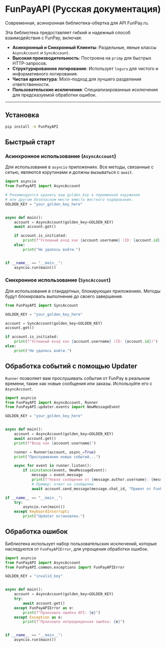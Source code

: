 # FunPayAPI (Русская документация)

Современная, асинхронная библиотека-обертка для API FunPay.ru.

Эта библиотека предоставляет гибкий и надежный способ взаимодействия с FunPay, включая:
- **Асинхронный и Синхронный Клиенты**: Раздельные, явные классы `AsyncAccount` и `SyncAccount`.
- **Высокая производительность**: Построена на `primp` для быстрых HTTP-запросов.
- **Структурированное логирование**: Использует `loguru` для чистого и информативного логирования.
- **Чистая архитектура**: Mixin-подход для лучшего разделения ответственности.
- **Пользовательские исключения**: Специализированные исключения для предсказуемой обработки ошибок.

---

## Установка

```bash
pip install -U FunPayAPI
```

## Быстрый старт

### Асинхронное использование (`AsyncAccount`)

Для использования в `asyncio` приложениях. Все методы, связанные с сетью, являются корутинами и должны вызываться с `await`.

```python
import asyncio
from FunPayAPI import AsyncAccount

# Рекомендуется хранить ваш golden_key в переменной окружения
# или другом безопасном месте вместо жесткого кодирования.
GOLDEN_KEY = "your_golden_key_here"


async def main():
    account = AsyncAccount(golden_key=GOLDEN_KEY)
    await account.get()

    if account.is_initiated:
        print(f"Успешный вход как {account.username} (ID: {account.id})")
    else:
        print("Не удалось войти.")


if __name__ == "__main__":
    asyncio.run(main())
```

### Синхронное использование (`SyncAccount`)

Для использования в стандартных, блокирующих приложениях. Методы будут блокировать выполнение до своего завершения.

```python
from FunPayAPI import SyncAccount

GOLDEN_KEY = "your_golden_key_here"

account = SyncAccount(golden_key=GOLDEN_KEY)
account.get()

if account.is_initiated:
    print(f"Успешный вход как {account.username} (ID: {account.id})")
else:
    print("Не удалось войти.")
```

## Обработка событий с помощью Updater

`Runner` позволяет вам прослушивать события от FunPay в реальном времени, такие как новые сообщения или заказы. Используйте его с `AsyncAccount`.

```python
import asyncio
from FunPayAPI import AsyncAccount, Runner
from FunPayAPI.updater.events import NewMessageEvent

GOLDEN_KEY = "your_golden_key_here"


async def main():
    account = AsyncAccount(golden_key=GOLDEN_KEY)
    await account.get()
    print(f"Вход как {account.username}")

    runner = Runner(account, async_=True)
    print("Прослушивание новых событий...")

    async for event in runner.listen():
        if isinstance(event, NewMessageEvent):
            message = event.message
            print(f"Новое сообщение от {message.author.username}: {message.text}")
            # Пример: ответ на сообщение
            await account.send_message(message.chat_id, "Привет от FunPayAPI!")

if __name__ == "__main__":
    try:
        asyncio.run(main())
    except KeyboardInterrupt:
        print("Updater остановлен.")
```

## Обработка ошибок

Библиотека использует набор пользовательских исключений, которые наследуются от `FunPayAPIError`, для упрощения обработки ошибок.

```python
import asyncio
from FunPayAPI import AsyncAccount
from FunPayAPI.common.exceptions import FunPayAPIError

GOLDEN_KEY = "invalid_key"


async def main():
    account = AsyncAccount(golden_key=GOLDEN_KEY)
    try:
        await account.get()
    except FunPayAPIError as e:
        print(f"Произошла ошибка API: {e}")
    except Exception as e:
        print(f"Произошла непредвиденная ошибка: {e}")


if __name__ == "__main__":
    asyncio.run(main())
```
